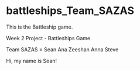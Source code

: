 battleships_Team_SAZAS
======================
This is the Battleship game.

Week 2 Project - Battleships Game

Team SAZAS = Sean Ana Zeeshan Anna Steve

Hi, my name is Sean!
